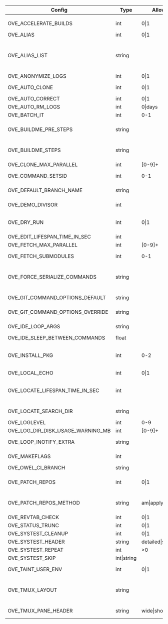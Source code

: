 | Config                              | Type           | Allowed               | Affect                                  | Description                                                                        | Default value
|-|-|-|-|-|-|
|                                     |                |
| OVE_ACCELERATE_BUILDS               | int           | 0\|1                   | all-build-commands                     | prefix build acceleration tools (ccache/icecream) to PATH                          | 0                                                                                                                                                  |
| OVE_ALIAS                           | int           | 0\|1                   |                                        | enable/disable aliases defined in OVE_ALIAS_LIST                                   | 0                                                                                                                                                  |
| OVE_ALIAS_LIST                      | string        |                        |                                        | semi-colon separated list of shell aliases                                         | a=ove-ahead;b=ove-behind;d=ove-diff;f=ove-fetch;h=ove-list-aliases;n=ove-news;s=ove-status;sa=ove-show-ahead;sb=ove-show-behind;sn=ove-show-news   |
| OVE_ANONYMIZE_LOGS                  | int           | 0\|1                   | all                                    | try to anonymize logs by removing user specific info                               | 0                                                                                                                                                  |
| OVE_AUTO_CLONE                      | int           | 0\|1                   | all-build-commands                     | automatically clone repos                                                          | 0                                                                                                                                                  |
| OVE_AUTO_CORRECT                    | int           | 0\|1                   | all                                    | auto correct commands                                                              | 0                                                                                                                                                  |
| OVE_AUTO_RM_LOGS                    | int           | 0\|days                | all                                    | automatically remove OVE logs                                                      | 0                                                                                                                                                  |
| OVE_BATCH_IT                        | int           | 0-1                    | all                                    | run commands using ts/tsp batch system                                             | 0                                                                                                                                                  |
| OVE_BUILDME_PRE_STEPS               | string        |                        | buildme buildme-parallel               | project step(s) to run without build order considerations                          | bootstrap                                                                                                                                          |
| OVE_BUILDME_STEPS                   | string        |                        | buildme buildme-parallel               | project step(s) to run                                                             | configure build install                                                                                                                            |
| OVE_CLONE_MAX_PARALLEL              | int           | [0-9]+                 | fetch                                  | max number of 'git clone' to run in parallel                                       | 0                                                                                                                                                  |
| OVE_COMMAND_SETSID                  | int           | 0-1                    | all                                    | run non-terminal commands in a separate session (SID)                              | 0                                                                                                                                                  |
| OVE_DEFAULT_BRANCH_NAME             | string        |                        | add-repo unittest                      | default branch name                                                                | main                                                                                                                                               |
| OVE_DEMO_DIVISOR                    | int           |                        | demo                                   | divisor sent to 'lastlog-replay' and later to 'scriptreplay'                       | 20                                                                                                                                                 |
| OVE_DRY_RUN                         | int           | 0\|1                   | all-build-commands systest             | dry-run                                                                            | 0                                                                                                                                                  |
| OVE_EDIT_LIFESPAN_TIME_IN_SEC       | int           |                        | emacs vi                               | cache ls-files and ls-modified-files                                               | 30                                                                                                                                                 |
| OVE_FETCH_MAX_PARALLEL              | int           | [0-9]+                 | fetch                                  | max number of 'git fetch' to run in parallel                                       | 0                                                                                                                                                  |
| OVE_FETCH_SUBMODULES                | int           | 0-1                    | add-repo,fetch                         | automatically run 'ove import-submodules' on inital clone                          | 1                                                                                                                                                  |
| OVE_FORCE_SERIALIZE_COMMANDS        | string        |                        | all-parallel-build-commands            | force OVE to serialize one or more project steps                                   |                                                                                                                                                    |
| OVE_GIT_COMMAND_OPTIONS_DEFAULT     | string        |                        | all commands                           | semi-colon separated list of git command options (defaults)                        | run list-git-command-options                                                                                                                       |
| OVE_GIT_COMMAND_OPTIONS_OVERRIDE    | string        |                        | all commands                           | semi-colon separated list of git command options (overrides)                       |                                                                                                                                                    |
| OVE_IDE_LOOP_ARGS                   | string        |                        | ide                                    | semi-colon separated list of arguments to 'ove-loop' to launch                     | 3600 0 0 fetch;60 1 0 ahead;3600 0 0 news                                                                                                          |
| OVE_IDE_SLEEP_BETWEEN_COMMANDS      | float         |                        | ide                                    | sleep between each command                                                         | 0.5                                                                                                                                                |
| OVE_INSTALL_PKG                     | int           | 0-2                    | buildme buildme-parallel install-pkg   | skip (=0), install (=1) or prompt (=2) packages                                    | 2                                                                                                                                                  |
| OVE_LOCAL_ECHO                      | int           | 0\|1                   | all                                    | print command-to-be-executed on stderr                                             | 0                                                                                                                                                  |
| OVE_LOCATE_LIFESPAN_TIME_IN_SEC     | int           |                        | cd forowel locate locate-all refresh   | local OVE workspace cache lifespan                                                 | 86400                                                                                                                                              |
| OVE_LOCATE_SEARCH_DIR               | string        |                        | locate                                 | where to search for OVE workspaces (only if 'locate' is unavailable)               | ${HOME}                                                                                                                                            |
| OVE_LOGLEVEL                        | int           | 0-9                    | all                                    | set a specific log level                                                           | 1                                                                                                                                                  |
| OVE_LOG_DIR_DISK_USAGE_WARNING_MB   | int           | [0-9]+                 | all                                    | threshold when logs take too much space                                            | 100                                                                                                                                                |
| OVE_LOOP_INOTIFY_EXTRA              | string        |                        | loop                                   | semi-colon separated list of additional files/directories to watch using inotify   |                                                                                                                                                    |
| OVE_MAKEFLAGS                       | int           |                        | all-build-commands                     | passed on to 'make' based build systems through MAKEFLAGS                          | -j${getconf _NPROCESSORS_ONLN}                                                                                                                     |
| OVE_OWEL_CI_BRANCH                  | string        |                        | log                                    | branch to use for 'ove log'                                                        | origin/${OVE_DEFAULT_BRANCH_NAME}                                                                                                                  |
| OVE_PATCH_REPOS                     | int           | 0\|1                   | patch-repo pull source                 | if set, use OVE_PATCH_REPOS_METHOD to apply patches                                | 1                                                                                                                                                  |
| OVE_PATCH_REPOS_METHOD              | string        | am\|apply\|auto        | patch-repo pull source                 | patch method                                                                       | apply                                                                                                                                              |
| OVE_REVTAB_CHECK                    | int           | 0\|1                   | all                                    | keep repos in-sync with 'revtab'                                                   | 1                                                                                                                                                  |
| OVE_STATUS_TRUNC                    | int           | 0\|1                   | status                                 | truncate output to fit terminal                                                    | 1                                                                                                                                                  |
| OVE_SYSTEST_CLEANUP                 | int           | 0\|1                   | systest                                | cleanup child procs after each systest                                             | 0                                                                                                                                                  |
| OVE_SYSTEST_HEADER                  | string        | detailed\|short\|off   | systest                                | systest text detail level                                                          | short                                                                                                                                              |
| OVE_SYSTEST_REPEAT                  | int           | >0                     | systest                                | repeat tests                                                                       | 1                                                                                                                                                  |
| OVE_SYSTEST_SKIP                    | int\|string   |                        | systest                                | skip every nth test or specific tests                                              | 1                                                                                                                                                  |
| OVE_TAINT_USER_ENV                  | int           | 0\|1                   | user's env                             | taint user's PATH/LD_LIBRARY_PATH/PKG_CONFIG/MAKEFLAGS                             | 1                                                                                                                                                  |
| OVE_TMUX_LAYOUT                     | string        |                        | less-lastlog loop run tail-lastlog     | tmux layout to use when launching new panes                                        | tiled                                                                                                                                              |
| OVE_TMUX_PANE_HEADER                | string        | wide\|short\|off       | fzf loop run                           | header style for tmux panes                                                        | short                                                                                                                                              |
